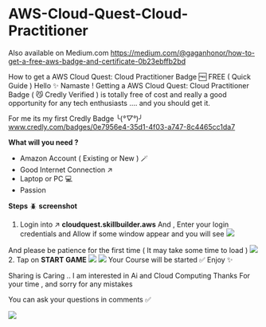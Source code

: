 # AWS-Cloud-Quest-Cloud-Practitioner

Also available on Medium.com
https://medium.com/@gaganhonor/how-to-get-a-free-aws-badge-and-certificate-0b23ebffb2bd

How to get a AWS Cloud Quest: Cloud Practitioner Badge 🆓 FREE ( Quick Guide )
Hello ✨ Namaste  ! Getting a AWS Cloud Quest: Cloud Practitioner Badge ( 😼 Credly Verified ) is totally free of cost and really a good opportunity for any tech enthusiasts .... and you should get it.

For me its my first Credly Badge ╰(*°▽°*)╯ www.credly.com/badges/0e7956e4-35d1-4f03-a747-8c4465cc1da7

**What will you need ?**
- Amazon Account ( Existing or New ) 🪄
- Good Internet Connection ↗️
- Laptop or PC 💻 
- Passion

**Steps** 🪲
**screenshot**
1. Login into ↗️ **cloudquest.skillbuilder.aws**
And , Enter your login credentials and Allow if some window appear and you will see 
![](https://www.googleapis.com/download/storage/v1/b/kaggle-forum-message-attachments/o/inbox%2F17899173%2Feded82571b849f34e8a9a1061139f11d%2FUntitled.png?generation=1700843991525886&alt=media)

And please be patience for the first time ( It may take some time to load )
![](https://www.googleapis.com/download/storage/v1/b/kaggle-forum-message-attachments/o/inbox%2F17899173%2F8ca0ccdd82876127fc58099ff4c30fec%2FWeb%20capture_24-11-2023_221018_cloudquest.skillbuilder.aws.jpeg?generation=1700844077891377&alt=media)
2. Tap on **START GAME**
![](https://www.googleapis.com/download/storage/v1/b/kaggle-forum-message-attachments/o/inbox%2F17899173%2Fcbec1f6462f7b17ee1e65eb6737a2255%2FWeb%20capture_24-11-2023_221320_cloudquest.skillbuilder.aws.jpeg?generation=1700844268219911&alt=media)
![](https://www.googleapis.com/download/storage/v1/b/kaggle-forum-message-attachments/o/inbox%2F17899173%2Ff923c5f09c34dcd7492f392ba39b01bd%2FWeb%20capture_24-11-2023_221357_cloudquest.skillbuilder.aws.jpeg?generation=1700844292454649&alt=media)
Your Course will be started ✅
Enjoy ✨





Sharing is Caring ..
I am interested in Ai and Cloud Computing 
Thanks For your time , and sorry for any mistakes 


You can ask your questions in comments ✅









![](https://www.googleapis.com/download/storage/v1/b/kaggle-forum-message-attachments/o/inbox%2F17899173%2Fbfb7eaadf664ea70c64262d7d71ed5c4%2Faws-cloud-quest-cloud-practitioner%20(1).png?generation=1700843266485007&alt=media)

